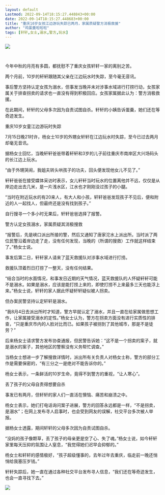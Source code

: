 ```yaml
---
layout: default
Lastmod: 2022-09-14T18:15:27.448843+00:00
date: 2022-09-14T18:15:27.448683+00:00
title: "重庆10岁女孩江边游玩失踪已两月，家属质疑警方消极救援"
author: "鸡蛋羹啦啦啦"
tags: [轩轩,女士,溺水,警方,玩水]
---
```


![](https://images.weserv.nl/?url=https%3A//mmbiz.qpic.cn/mmbiz_png/E7nLwpZm8k7Yu58krOxhB4xMaCicyScSIJAIaVIibMHPYImkdtZXZmzPJf12UxatwR0FkXO8Dj0kYTqmgLL14mHA/640%3Fwx_fmt%3Dpng)

​

  

今年中秋的月亮有多圆，都抚慰不了重庆女孩轩轩一家的离别之苦。  

两个月前，10岁的轩轩跟随其父亲在江边玩水时失踪，至今毫无音讯。

事后警方坚持认定女孩为溺水，但事发当晚并未对涉事水域进行打捞行动，女孩家属关于排查拐卖的请求也一直没有得到积极回应。女孩家属据此认为：警方消极救援。

在此期间，轩轩的父母多次因为自责试图自杀。轩轩的小姨告诉蛋羹，她们还在等奇迹发生。

重庆10岁女童江边游玩时失踪

7月15日晚21时许，杨女士10岁的外甥女轩轩在江边玩水时失踪，至今已过去两月却毫无音讯。

据杨女士回忆，当晚轩轩爸爸带着轩轩和3岁的儿子前往重庆市南岸区大兴场码头的长江边上玩水。

“由于外甥哭闹，我姐夫转头哄孩子的功夫，回头便发现他女儿不见了。”

轩轩爸爸在接受媒体采访时表示，女儿轩轩当时玩水的位置离他并不远，仅仅是从岸边走出去几米，是一片浅水区，江水也才刚刚没过孩子的小腿。

“当时在附近玩水的有20来人，有大人和小孩，轩轩爸爸发现孩子不见后，便和附近的人一起找人，但最终还是没有找到孩子。”

自行搜寻一个多小时无果后，轩轩爸爸选择了报警。

警方认定女孩溺水，家属质疑其消极搜救

“报警后，先是峡口派出所接的警，然后又通知了唐家沱水上派出所。当时派了两位民警沿着岸边走了走，没有任何发现，当晚的（所谓的搜救）工作就这样结束了。”杨女士说。

事发后第二日，轩轩家人请来了蓝天救援队对涉事水域进行打捞。

救援队顶着烈日打捞了一整天，没有任何结果。

“结合当时的水面情况，和事发日近期的天气情况，蓝天救援队的人怀疑轩轩可能不是溺水。如果是溺水，应该是能打捞上来的，即使打捞不上来最多三天也能浮上来。”杨女士说，轩轩的家人据此怀疑轩轩疑似被人拐卖。

但办案民警坚持认定轩轩是溺水。

“我8月4日去派出所时才知道，警方早就认定了溺水，并且一直在给家属做思想工作，让家属接受溺水的定性。”杨女士认为，警方在拐卖方面没有进行实质性的排查，“只是重庆市内的人脸对比而已。如果孩子被拐到了其他城市，那是不是徒劳？”

后来杨女士请求警方发布协查通报，但民警告诉她：“这不是一个拐卖的案子，就是溺水的案子，其他地区的警察没有义务帮忙调查。”

当杨女士想进一步了解搜救详情时，派出所有关负责人对杨女士称，警方的部分工作是需要保密的，“有三分之一是绝对不能告诉你的。”

杨女士表示，一条鲜活的10岁生命，竟得不到警方的重视，“让人寒心”。

丢了孩子的父母自责得想要自杀

事发已有两月，但轩轩的家人们一直活在懊恼、痛苦和崩溃之中。

杨女士表示，她们打电话询问案子进展，警方的回答永远都是一样，“不是拐卖，是溺水”；在网上发布寻人启事时，也会受到网友的误解，社交平台多次被人举报。

据杨女士透露，期间轩轩的父母多次因为自责试图自杀。

“没妈的孩子像颗草，丢了孩子的母亲更是空了心、失了魂。”杨女士说，如今轩轩家里每天压抑的氛围让人窒息，“我觉得她们迟早会抑郁的。”

杨女士和轩轩的感情极好，“孩子超级懂事的，去年过年去重庆，临走前一晚还悄悄给我塞压岁钱。”

轩轩失踪后，她一直在通过各种社交平台发布寻人信息，“我们还在等奇迹发生，也会一直寻找下去。”

![](https://images.weserv.nl/?url=https%3A//mmbiz.qpic.cn/mmbiz_png/E7nLwpZm8k7Yu58krOxhB4xMaCicyScSItbt26alkKS0snvHTrzP6nF7DwFb199ozoIiaXVLfMjsdhVI4TQicRnnA/640%3Fwx_fmt%3Dpng)

​


